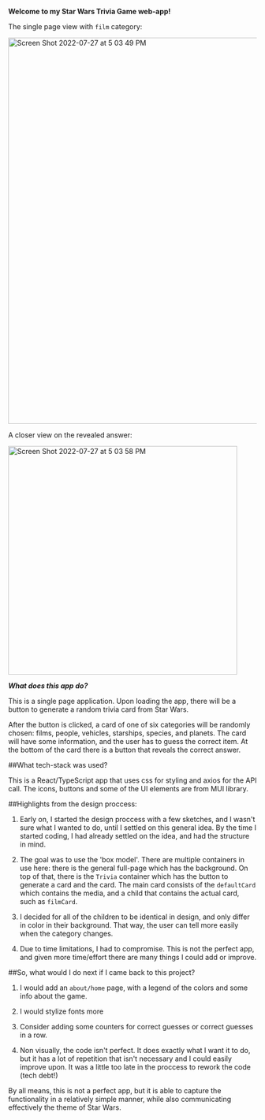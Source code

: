**Welcome to my Star Wars Trivia Game web-app!**

The single page view with `film` category:

<img width="784" alt="Screen Shot 2022-07-27 at 5 03 49 PM" src="https://user-images.githubusercontent.com/52838675/181374036-c0239cd8-6afb-4679-96a6-cf0d3b94c453.png">

A closer view on the revealed answer:

<img width="464" alt="Screen Shot 2022-07-27 at 5 03 58 PM" src="https://user-images.githubusercontent.com/52838675/181374098-c1553bfa-10c3-493d-8815-42b603d00364.png">

***What does this app do?***

This is a single page application. Upon loading the app, there will be a button to generate a random trivia card from Star Wars. 

After the button is clicked, a card of one of six categories will be randomly chosen: films, people, vehicles, starships, species, and planets. The card will have some information, and the user has to guess the correct item. At the bottom of the card there is a button that reveals the correct answer.

##What tech-stack was used?

This is a React/TypeScript app that uses css for styling and axios for the API call. The icons, buttons and some of the UI elements are from MUI library.

##Highlights from the design proccess:

1. Early on, I started the design proccess with a few sketches, and I wasn't sure what I wanted to do, until I settled on this general idea. By the time I started coding, I had already settled on the idea, and had the structure in mind.

2. The goal was to use the 'box model'. There are multiple containers in use here: there is the general full-page which has the background. On top of that, there is the `Trivia` container which has the button to generate a card and the card. The main card consists of the `defaultCard` which contains the media, and a child that contains the actual card, such as `filmCard`.

3. I decided for all of the children to be identical in design, and only differ in color in their background. That way, the user can tell more easily when the category changes.

4. Due to time limitations, I had to compromise. This is not the perfect app, and given more time/effort there are many things I could add or improve.

##So, what would I do next if I came back to this project?

1. I would add an `about/home` page, with a legend of the colors and some info about the game.

2. I would stylize fonts more

3. Consider adding some counters for correct guesses or correct guesses in a row.

4. Non visually, the code isn't perfect. It does exactly what I want it to do, but it has a lot of repetition that isn't necessary and I could easily improve upon. It was a little too late in the proccess to rework the code (tech debt!)

By all means, this is not a perfect app, but it is able to capture the functionality in a relatively simple manner, while also communicating effectively the theme of Star Wars. 

